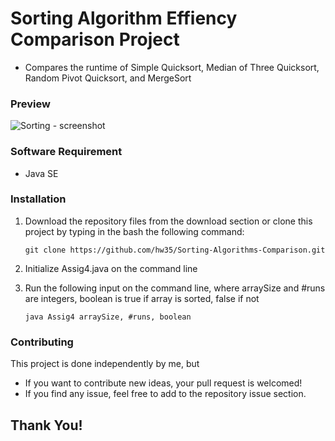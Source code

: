 # Sorting Algorithm Effiency Comparison Project
* Compares the runtime of Simple Quicksort, Median of Three Quicksort, Random Pivot Quicksort, and MergeSort

### Preview
![Sorting - screenshot](BlackJack_output.png)


### Software Requirement
* Java SE

### Installation

1. Download the repository files from the download section or clone this project by typing in the bash the following command:

       git clone https://github.com/hw35/Sorting-Algorithms-Comparison.git
2. Initialize Assig4.java on the command line
3. Run the following input on the command line, where arraySize and #runs are integers, boolean is true if array is sorted, false if not
       
       java Assig4 arraySize, #runs, boolean

### Contributing
This project is done independently by me, but
- If you want to contribute new ideas, your pull request is welcomed!
- If you find any issue, feel free to add to the repository issue section.

## Thank You!
